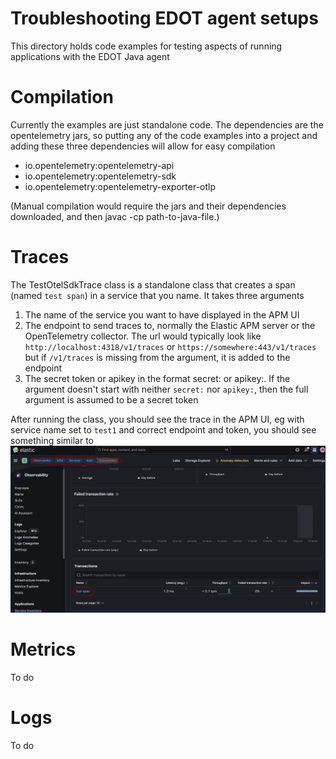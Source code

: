 # Troubleshooting EDOT agent setups

This directory holds code examples for testing aspects of running applications
with the EDOT Java agent

# Compilation

Currently the examples are just standalone code. The 
dependencies are the opentelemetry jars, so putting any
of the code examples into a project and adding these three
dependencies will allow for easy compilation

- io.opentelemetry:opentelemetry-api
- io.opentelemetry:opentelemetry-sdk
- io.opentelemetry:opentelemetry-exporter-otlp

(Manual compilation would require the jars and their dependencies downloaded, and then javac -cp <list of jars> path-to-java-file.)

# Traces

The TestOtelSdkTrace class is a standalone class that creates
a span (named `test span`) in a service that you name. It takes
three arguments
1. The name of the service you want to have displayed in the APM UI
2. The endpoint to send traces to, normally the Elastic APM server or the OpenTelemetry collector.
   The url would typically look like `http://localhost:4318/v1/traces` or `https://somewhere:443/v1/traces` 
   but if `/v1/traces` is missing from the argument, it is added to the endpoint 
3. The secret token or apikey in the format secret:<token> or apikey:<apikey>. 
   If the argument doesn't start with neither `secret:` nor `apikey:`, then the full argument is assumed to be a secret token

After running the class, you should see the trace in the APM UI, eg with service name set to `test1` and
correct endpoint and token, you should see something similar to 
![this](images\test-trace.png)

# Metrics

To do

# Logs

To do
